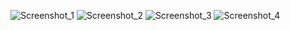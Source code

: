 ![Screenshot_1](https://user-images.githubusercontent.com/88670125/211075733-d0c85be1-33f4-4c11-8605-3e48b136a9e9.png)
![Screenshot_2](https://user-images.githubusercontent.com/88670125/211075737-e2e7fa5c-2203-4924-9f85-7d9179b7fcca.png)
![Screenshot_3](https://user-images.githubusercontent.com/88670125/211075740-0dd1ea97-189f-47e2-b67f-3cca1cde5b5b.png)
![Screenshot_4](https://user-images.githubusercontent.com/88670125/211075742-375450fd-b5a0-4651-bfeb-0a50122b10ee.png)
